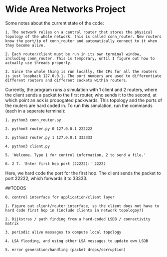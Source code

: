 # Wide Area Networks Project

Some notes about the current state of the code:
```
1. The network relies on a central router that stores the physical topology of the whole network. this is called conn_router. New routers know the port/ip of conn_router and automatically connect to it when they become alive. 
```

```
2. Each router/client must be run in its own terminal window, including conn_router. This is temporary, until I figure out how to actually use threads properly. 
```

```
3. Since the whole thing is run locally, the IPs for all the routers is just loopback 127.0.0.1. The port numbers are used to differentiate different routers and different sockets within routers. 
```

Currently, the program runs a simulation with 1 client and 2 routers, where the client sends a packet to the first router, who sends it to the second, at which point an ack is propogated packwards. This topology and the ports of the routers are hard coded in. To run this simulation, run the commands (each in a seperate terminal): 
```
1. python3 conn_router.py  
```
```
2. python3 router.py 0 127.0.0.1 222222
```
```
3. python3 router.py 1 127.0.0.1 333333 
```
```
4. python3 client.py 
```
```
5. 'Welcome. Type 1 for control information, 2 to send a file.' 
```
```
6. 2 7. 'Enter first hop port (22222):' 22222 
```
Here, we hard code the port for the first hop. The client sends the packet to port 22222, which forwards it to 33333.

##TODOS
```
0. control interface for application/client layer 
```
```
1. Figure out client/router interface, so the client does not have to hard code first hop in (include clients in network topologoy?)
```
```
2. Dijkstras / path finding from a hard-coded LSDB / connectivity matrix 
```
```
3. periodic alive messages to compute local topology 
```
```
4. LSA flooding, and using other LSA messages to update own LSDB 
```
```
5. error generation/handling (packet drops/corruption)
```

    

